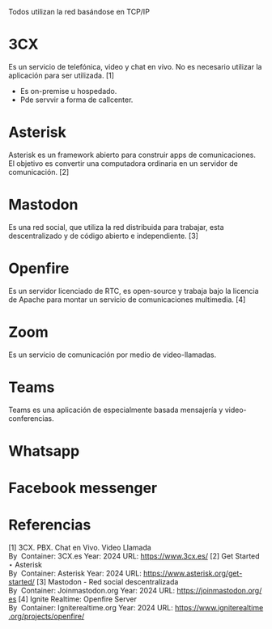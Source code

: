 Todos utilizan la red basándose en TCP/IP
# 3CX
Es un servicio de telefónica, video y chat en vivo. No es necesario utilizar la aplicación para ser utilizada. [1]
- Es on-premise u hospedado.
- Pde servvir a forma de callcenter.
# Asterisk
Asterisk es un framework abierto para construir apps de comunicaciones. El objetivo es convertir una computadora ordinaria en un servidor de comunicación.  [2]
# Mastodon
Es una red social, que utiliza la red distribuida para trabajar, esta descentralizado y de código abierto e independiente. [3]
# Openfire
Es un servidor licenciado de RTC, es open-source y trabaja bajo la licencia de Apache para montar un servicio de comunicaciones multimedia. [4]
# Zoom
Es un servicio de comunicación por medio de video-llamadas.
# Teams
Teams es una aplicación de especialmente basada mensajería y video-conferencias.
# Whatsapp
# Facebook messenger
# Referencias
[1] 3CX. PBX. Chat en Vivo. Video Llamada
By  Container: 3CX.es Year: 2024 URL: https://www.3cx.es/
[2] Get Started ⋆ Asterisk
By  Container: Asterisk Year: 2024 URL: https://www.asterisk.org/get-started/
[3] Mastodon - Red social descentralizada
By  Container: Joinmastodon.org Year: 2024 URL: https://joinmastodon.org/es
[4] Ignite Realtime: Openfire Server
By  Container: Igniterealtime.org Year: 2024 URL: https://www.igniterealtime.org/projects/openfire/
